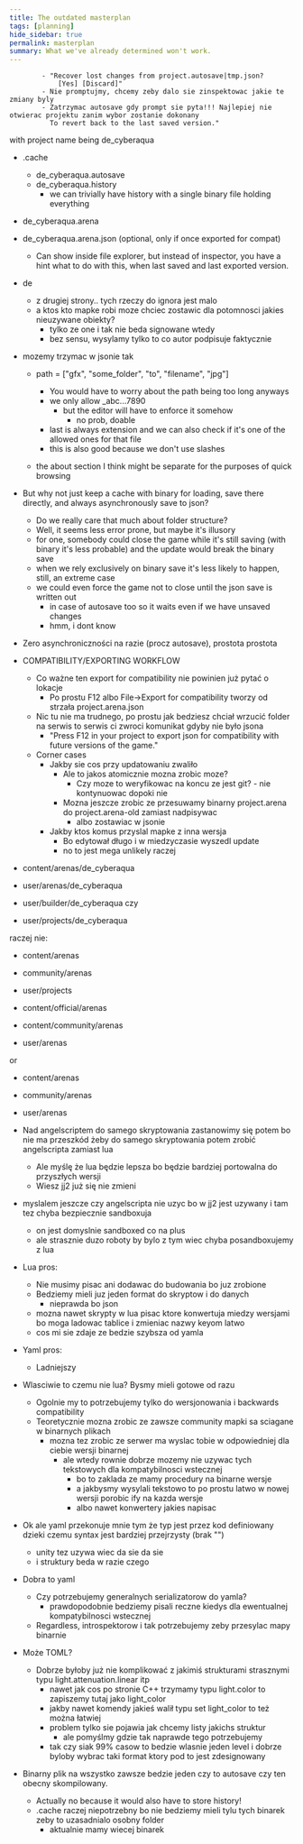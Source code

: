 ```yaml
---
title: The outdated masterplan
tags: [planning]
hide_sidebar: true
permalink: masterplan
summary: What we've already determined won't work.
---
```


			- "Recover lost changes from project.autosave|tmp.json?
				[Yes] [Discard]"
			- Nie promptujmy, chcemy zeby dalo sie zinspektowac jakie te zmiany byly
			- Zatrzymac autosave gdy prompt sie pyta!!! Najlepiej nie otwierac projektu zanim wybor zostanie dokonany
			  To revert back to the last saved version."

with project name being de_cyberaqua

- .cache
	- de_cyberaqua.autosave
	- de_cyberaqua.history
		- we can trivially have history with a single binary file holding everything
- de_cyberaqua.arena
- de_cyberaqua.arena.json (optional, only if once exported for compat)
	- Can show inside file explorer, but instead of inspector, you have a hint what to do with this, when last saved and last exported version.
- de

	- z drugiej strony.. tych rzeczy do ignora jest malo
	- a ktos kto mapke robi moze chciec zostawic dla potomnosci jakies nieuzywane obiekty?
		- tylko ze one i tak nie beda signowane wtedy
		- bez sensu, wysylamy tylko to co autor podpisuje faktycznie

- mozemy trzymac w jsonie tak
	- path = ["gfx", "some_folder", "to", "filename", "jpg"]
		- You would have to worry about the path being too long anyways
		- we only allow _abc...7890
			- but the editor will have to enforce it somehow
				- no prob, doable
		- last is always extension and we can also check if it's one of the allowed ones for that file
		- this is also good because we don't use slashes



	- the about section I think might be separate for the purposes of quick browsing
- But why not just keep a cache with binary for loading, save there directly, and always asynchronously save to json?
	- Do we really care that much about folder structure?
	- Well, it seems less error prone, but maybe it's illusory
	- for one, somebody could close the game while it's still saving (with binary it's less probable) and the update would break the binary save
	- when we rely exclusively on binary save it's less likely to happen, still, an extreme case
	- we could even force the game not to close until the json save is written out
		- in case of autosave too so it waits even if we have unsaved changes
		- hmm, i dont know
- Zero asynchroniczności na razie (procz autosave), prostota prostota

- COMPATIBILITY/EXPORTING WORKFLOW
	- Co ważne ten export for compatibility nie powinien już pytać o lokacje
		- Po prostu F12 albo File->Export for compatibility tworzy od strzała project.arena.json
	- Nic tu nie ma trudnego, po prostu jak bedziesz chciał wrzucić folder na serwis to serwis ci zwroci komunikat gdyby nie było jsona
		- "Press F12 in your project to export json for compatibility with future versions of the game."
	- Corner cases
		- Jakby sie cos przy updatowaniu zwaliło
			- Ale to jakos atomicznie mozna zrobic moze? 
				- Czy moze to weryfikowac na koncu ze jest git? - nie kontynuowac dopoki nie 
			- Mozna jeszcze zrobic ze przesuwamy binarny project.arena do project.arena-old zamiast nadpisywac
				- albo zostawiac w jsonie
		- Jakby ktos komus przyslal mapke z inna wersja
			- Bo edytował długo i w miedzyczasie wyszedl update
			- no to jest mega unlikely raczej



- content/arenas/de_cyberaqua
- user/arenas/de_cyberaqua
- user/builder/de_cyberaqua
czy
- user/projects/de_cyberaqua

raczej nie:

- content/arenas
- community/arenas
- user/projects

- content/official/arenas
- content/community/arenas
- user/arenas

or

- content/arenas
- community/arenas
- user/arenas

- Nad angelscriptem do samego skryptowania zastanowimy się potem bo nie ma przeszkód żeby do samego skryptowania potem zrobić angelscripta zamiast lua
	- Ale myślę że lua będzie lepsza bo będzie bardziej portowalna do przyszłych wersji
	- Wiesz jj2 już się nie zmieni

- myslalem jeszcze czy angelscripta nie uzyc bo w jj2 jest uzywany i tam tez chyba bezpiecznie sandboxuja
	- on jest domyslnie sandboxed co na plus
	- ale strasznie duzo roboty by bylo z tym wiec chyba posandboxujemy z lua

- Lua pros:
	- Nie musimy pisac ani dodawac do budowania bo juz zrobione
	- Bedziemy mieli juz jeden format do skryptow i do danych
		- nieprawda bo json
	- mozna nawet skrypty w lua pisac ktore konwertuja miedzy wersjami bo moga ladowac tablice i zmieniac nazwy keyom latwo
	- cos mi sie zdaje ze bedzie szybsza od yamla
- Yaml pros:
	- Ladniejszy

- Wlasciwie to czemu nie lua? Bysmy mieli gotowe od razu
	- Ogolnie my to potrzebujemy tylko do wersjonowania i backwards compatibility
	- Teoretycznie mozna zrobic ze zawsze community mapki sa sciagane w binarnych plikach
		- mozna tez zrobic ze serwer ma wyslac tobie w odpowiedniej dla ciebie wersji binarnej
			- ale wtedy rownie dobrze mozemy nie uzywac tych tekstowych dla kompatybilnosci wstecznej
				- bo to zaklada ze mamy procedury na binarne wersje
				- a jakbysmy wysylali tekstowo to po prostu latwo w nowej wersji porobic ify na kazda wersje
				- albo nawet konwertery jakies napisac

- Ok ale yaml przekonuje mnie tym że typ jest przez kod definiowany dzieki czemu syntax jest bardziej przejrzysty (brak "")
	- unity tez uzywa wiec da sie da sie
	- i struktury beda w razie czego

- Dobra to yaml
	- Czy potrzebujemy generalnych serializatorow do yamla?
		- prawdopodobnie bedziemy pisali reczne kiedys dla ewentualnej kompatybilnosci wstecznej
	- Regardless, introspektorow i tak potrzebujemy zeby przesylac mapy binarnie

- Może TOML?
	- Dobrze byłoby już nie komplikować z jakimiś strukturami strasznymi typu light.attenuation.linear itp
		- nawet jak cos po stronie C++ trzymamy typu light.color to zapiszemy tutaj jako light_color
		- jakby nawet komendy jakieś walił typu set light_color to też można łatwiej
		- problem tylko sie pojawia jak chcemy listy jakichs struktur
			- ale pomyślmy gdzie tak naprawde tego potrzebujemy
		- tak czy siak 99% casow to bedzie wlasnie jeden level i dobrze byloby wybrac taki format ktory pod to jest zdesignowany

- Binarny plik na wszystko zawsze bedzie jeden czy to autosave czy ten obecny skompilowany.
	- Actually no because it would also have to store history!
	- .cache raczej niepotrzebny bo nie bedziemy mieli tylu tych binarek zeby to uzasadnialo osobny folder
		- aktualnie mamy wiecej binarek
